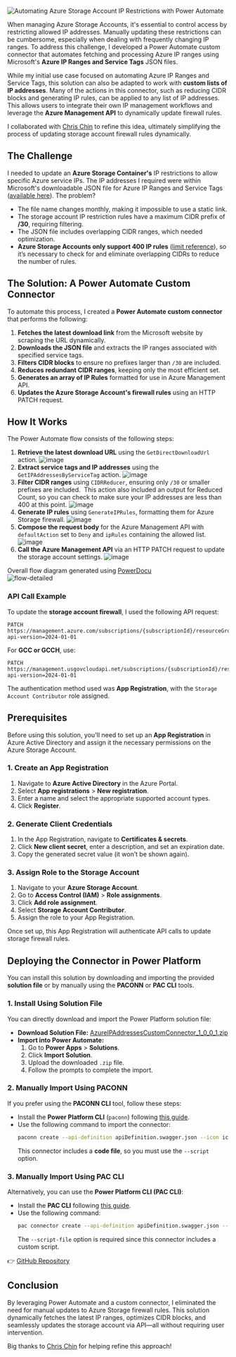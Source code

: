 ![Automating Azure Storage Account IP Restrictions with Power Automate](https://github.com/user-attachments/assets/f600f3a3-0796-4ccb-8a18-298ff158eb2d)

When managing Azure Storage Accounts, it's essential to control access by restricting allowed IP addresses. Manually updating these restrictions can be cumbersome, especially when dealing with frequently changing IP ranges. To address this challenge, I developed a Power Automate custom connector that automates fetching and processing Azure IP ranges using Microsoft's **Azure IP Ranges and Service Tags** JSON files.

While my initial use case focused on automating Azure IP Ranges and Service Tags, this solution can also be adapted to work with **custom lists of IP addresses**. Many of the actions in this connector, such as reducing CIDR blocks and generating IP rules, can be applied to any list of IP addresses. This allows users to integrate their own IP management workflows and leverage the **Azure Management API** to dynamically update firewall rules.

I collaborated with [Chris Chin](https://www.linkedin.com/in/chinchris/) to refine this idea, ultimately simplifying the process of updating storage account firewall rules dynamically.

## The Challenge

I needed to update an **Azure Storage Container's** IP restrictions to allow specific Azure service IPs. The IP addresses I required were within Microsoft's downloadable JSON file for Azure IP Ranges and Service Tags ([available here](https://www.microsoft.com/en-us/download/details.aspx?id=56519)). The problem?

- The file name changes monthly, making it impossible to use a static link.
- The storage account IP restriction rules have a maximum CIDR prefix of **/30**, requiring filtering.
- The JSON file includes overlapping CIDR ranges, which needed optimization.
- **Azure Storage Accounts only support 400 IP rules** ([limit reference](https://learn.microsoft.com/en-us/azure/storage/common/storage-network-security?tabs=azure-portal#grant-access-from-an-internet-ip-range)), so it’s necessary to check for and eliminate overlapping CIDRs to reduce the number of rules.

## The Solution: A Power Automate Custom Connector

To automate this process, I created a **Power Automate custom connector** that performs the following:

1. **Fetches the latest download link** from the Microsoft website by scraping the URL dynamically.
2. **Downloads the JSON file** and extracts the IP ranges associated with specified service tags.
3. **Filters CIDR blocks** to ensure no prefixes larger than `/30` are included.
4. **Reduces redundant CIDR ranges**, keeping only the most efficient set.
5. **Generates an array of IP Rules** formatted for use in Azure Management API.
6. **Updates the Azure Storage Account's firewall rules** using an HTTP PATCH request.

## How It Works

The Power Automate flow consists of the following steps:

1. **Retrieve the latest download URL** using the `GetDirectDownloadUrl` action.
   ![image](https://github.com/user-attachments/assets/322d96f9-8b60-45f1-bbd2-1de204c9f4a5)
3. **Extract service tags and IP addresses** using the `GetIPAddressesByServiceTag` action.
   ![image](https://github.com/user-attachments/assets/ee5268dd-4833-4392-9114-88501baddf8c)
4. **Filter CIDR ranges** using `CIDRReducer`, ensuring only `/30` or smaller prefixes are included.  This action also included an output for Reduced Count, so you can check to make sure your IP addresses are less than 400 at this point.
   ![image](https://github.com/user-attachments/assets/284cd25c-aeaa-4d91-ae1e-f4b1df59de47)
5. **Generate IP rules** using `GenerateIPRules`, formatting them for Azure Storage firewall.
   ![image](https://github.com/user-attachments/assets/233f5236-fa9a-4023-98ad-a6363df7d665)
6. **Compose the request body** for the Azure Management API with `defaultAction` set to `Deny` and `ipRules` containing the allowed list.
   ![image](https://github.com/user-attachments/assets/d02a764a-2a64-4c40-87b4-52f25fe4f26f)
8. **Call the Azure Management API** via an HTTP PATCH request to update the storage account settings.
   ![image](https://github.com/user-attachments/assets/9d96ff8f-c52b-419a-8641-075b588e4b62)

Overall flow diagram generated using [PowerDocu](https://github.com/modery/PowerDocu)  
![flow-detailed](https://github.com/user-attachments/assets/4ecf05a0-740e-455d-a0b8-5d75b508d22d)


### API Call Example

To update the **storage account firewall**, I used the following API request:

```http
PATCH https://management.azure.com/subscriptions/{subscriptionId}/resourceGroups/{resourceGroupName}/providers/Microsoft.Storage/storageAccounts/{storageAccountName}?api-version=2024-01-01
```

For **GCC or GCCH**, use:

```http
PATCH https://management.usgovcloudapi.net/subscriptions/{subscriptionId}/resourceGroups/{resourceGroupName}/providers/Microsoft.Storage/storageAccounts/{storageAccountName}?api-version=2024-01-01
```

The authentication method used was **App Registration**, with the `Storage Account Contributor` role assigned.

## Prerequisites

Before using this solution, you'll need to set up an **App Registration** in Azure Active Directory and assign it the necessary permissions on the Azure Storage Account.

### 1. Create an App Registration

1. Navigate to **Azure Active Directory** in the Azure Portal.
2. Select **App registrations** > **New registration**.
3. Enter a name and select the appropriate supported account types.
4. Click **Register**.

### 2. Generate Client Credentials

1. In the App Registration, navigate to **Certificates & secrets**.
2. Click **New client secret**, enter a description, and set an expiration date.
3. Copy the generated secret value (it won’t be shown again).

### 3. Assign Role to the Storage Account

1. Navigate to your **Azure Storage Account**.
2. Go to **Access Control (IAM)** > **Role assignments**.
3. Click **Add role assignment**.
4. Select **Storage Account Contributor**.
5. Assign the role to your App Registration.

Once set up, this App Registration will authenticate API calls to update storage firewall rules.

## Deploying the Connector in Power Platform

You can install this solution by downloading and importing the provided **solution file** or by manually using the **PACONN** or **PAC CLI** tools.

### 1. Install Using Solution File

You can directly download and import the Power Platform solution file:

- **Download Solution File:** [AzureIPAddressesCustomConnector\_1\_0\_0\_1.zip](https://github.com/rwilson504/PowerAutomateConnectors/raw/refs/heads/main/Azure%20IP%20And%20Service%20Tags/AzureIPAddressesCustomConnector_1_0_0_1.zip)
- **Import into Power Automate:**
  1. Go to **Power Apps** > **Solutions**.
  2. Click **Import Solution**.
  3. Upload the downloaded `.zip` file.
  4. Follow the prompts to complete the import.

### 2. Manually Import Using PACONN

If you prefer using the **PACONN CLI** tool, follow these steps:

- Install the **Power Platform CLI** (`paconn`) following [this guide](https://learn.microsoft.com/en-us/connectors/custom-connectors/paconn-cli#create-a-new-custom-connector).
- Use the following command to import the connector:
  ```sh
  paconn create --api-definition apiDefinition.swagger.json --icon icon.png --script script.c
  ```
  This connector includes a **code file**, so you must use the `--script` option.

### 3. Manually Import Using PAC CLI

Alternatively, you can use the **Power Platform CLI (PAC CLI)**:

- Install the **PAC CLI** following [this guide](https://learn.microsoft.com/en-us/power-platform/developer/cli/reference/connector#pac-connector-create).
- Use the following command:
  ```sh
  pac connector create --api-definition apiDefinition.swagger.json --script-file script.c
  ```
  The `--script-file` option is required since this connector includes a custom script.

👉 [GitHub Repository](https://github.com/rwilson504/PowerAutomateConnectors/tree/main/Azure%20IP%20And%20Service%20Tags)

## Conclusion

By leveraging Power Automate and a custom connector, I eliminated the need for manual updates to Azure Storage firewall rules. This solution dynamically fetches the latest IP ranges, optimizes CIDR blocks, and seamlessly updates the storage account via API—all without requiring user intervention.

Big thanks to [Chris Chin](https://www.linkedin.com/in/chinchris/) for helping refine this approach!

